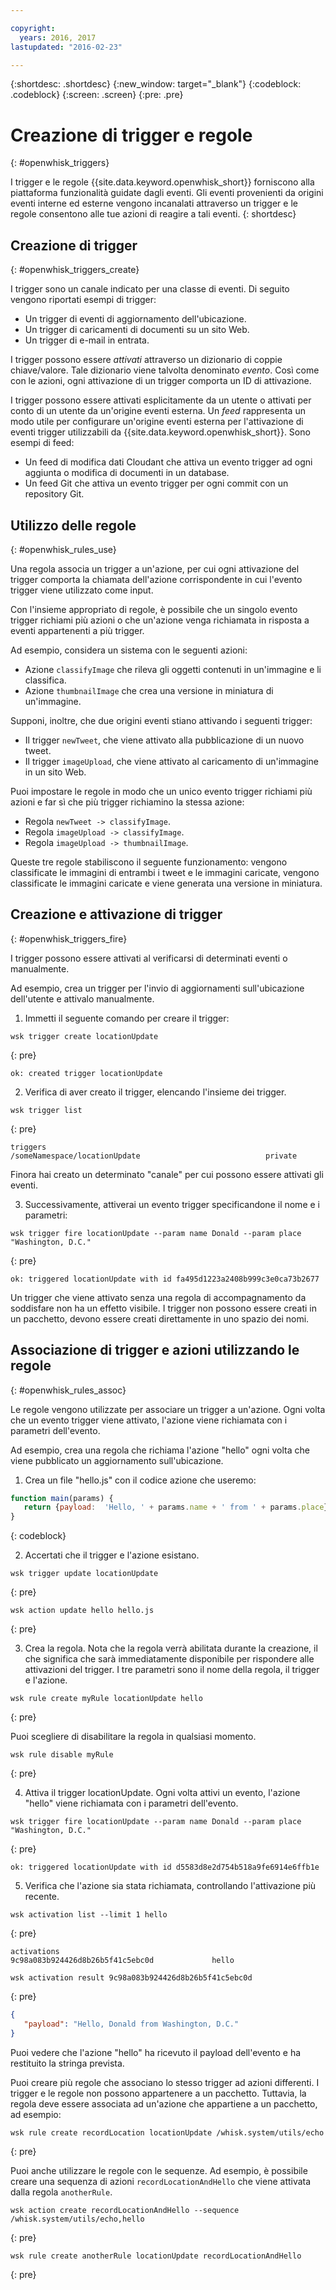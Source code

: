 ```yaml
---

copyright:
  years: 2016, 2017
lastupdated: "2016-02-23"

---
```


{:shortdesc: .shortdesc}
{:new_window: target="_blank"}
{:codeblock: .codeblock}
{:screen: .screen}
{:pre: .pre}

# Creazione di trigger e regole
{: #openwhisk_triggers}

I trigger e le regole {{site.data.keyword.openwhisk_short}} forniscono alla piattaforma funzionalità guidate dagli eventi. Gli eventi provenienti da origini eventi interne ed esterne vengono incanalati attraverso un trigger e le regole consentono alle tue azioni di reagire a tali eventi.
{: shortdesc}

## Creazione di trigger
{: #openwhisk_triggers_create}

I trigger sono un canale indicato per una classe di eventi. Di seguito vengono riportati esempi di trigger:
- Un trigger di eventi di aggiornamento dell'ubicazione.
- Un trigger di caricamenti di documenti su un sito Web.
- Un trigger di e-mail in entrata.

I trigger possono essere *attivati* attraverso un dizionario di coppie chiave/valore. Tale dizionario viene talvolta denominato *evento*. Così come con le azioni, ogni attivazione di un trigger comporta un ID di attivazione.

I trigger possono essere attivati esplicitamente da un utente o attivati per conto di un utente da un'origine eventi esterna.
Un *feed* rappresenta un modo utile per configurare un'origine eventi esterna
per l'attivazione di eventi trigger utilizzabili da {{site.data.keyword.openwhisk_short}}. Sono esempi di feed:
- Un feed di modifica dati Cloudant che attiva un evento trigger ad ogni aggiunta o modifica di documenti in un database.
- Un feed Git che attiva un evento trigger per ogni commit con un repository Git.

## Utilizzo delle regole
{: #openwhisk_rules_use}

Una regola associa un trigger a un'azione, per cui ogni attivazione del trigger comporta la chiamata dell'azione corrispondente in cui l'evento trigger viene utilizzato come input.

Con l'insieme appropriato di regole, è possibile che un singolo evento trigger
richiami più azioni o che un'azione venga richiamata in risposta a eventi
appartenenti a più trigger.

Ad esempio, considera un sistema con le seguenti azioni:
- Azione `classifyImage` che rileva gli oggetti contenuti in un'immagine e li classifica.
- Azione `thumbnailImage` che crea una versione in miniatura di un'immagine.

Supponi, inoltre, che due origini eventi stiano attivando i seguenti trigger:
- Il trigger `newTweet`, che viene attivato alla pubblicazione di un nuovo tweet.
- Il trigger `imageUpload`, che viene attivato al caricamento di un'immagine in un sito Web.

Puoi impostare le regole in modo che un unico evento trigger richiami più azioni e far sì che più trigger richiamino la stessa azione:
- Regola `newTweet -> classifyImage`.
- Regola `imageUpload -> classifyImage`.
- Regola `imageUpload -> thumbnailImage`.

Queste tre regole stabiliscono il seguente funzionamento: vengono classificate le immagini di entrambi i tweet e le immagini caricate, vengono classificate le immagini caricate e viene generata una versione in miniatura.

## Creazione e attivazione di trigger
{: #openwhisk_triggers_fire}

I trigger possono essere attivati al verificarsi di determinati eventi o manualmente.

Ad esempio, crea un trigger per l'invio di aggiornamenti sull'ubicazione dell'utente e attivalo manualmente.

1. Immetti il seguente comando per creare il trigger:

  ```
  wsk trigger create locationUpdate
  ```
  {: pre}
  ```
  ok: created trigger locationUpdate
  ```

2. Verifica di aver creato il trigger, elencando l'insieme dei trigger.

  ```
  wsk trigger list
  ```
  {: pre}
  ```
  triggers
  /someNamespace/locationUpdate                            private
  ```

  Finora hai creato un determinato "canale" per cui possono essere attivati gli eventi.

3. Successivamente, attiverai un evento trigger specificandone il nome e i parametri:

  ```
  wsk trigger fire locationUpdate --param name Donald --param place "Washington, D.C."
  ```
  {: pre}
  ```
  ok: triggered locationUpdate with id fa495d1223a2408b999c3e0ca73b2677
  ```

Un trigger che viene attivato senza una regola di accompagnamento da soddisfare non ha un effetto visibile.
I trigger non possono essere creati in un pacchetto, devono essere creati direttamente in uno spazio dei nomi.

## Associazione di trigger e azioni utilizzando le regole
{: #openwhisk_rules_assoc}

Le regole vengono utilizzate per associare un trigger a un'azione. Ogni volta che un evento trigger viene attivato, l'azione viene richiamata con i parametri dell'evento.

Ad esempio, crea una regola che richiama l'azione "hello" ogni volta che viene pubblicato un aggiornamento sull'ubicazione.

1. Crea un file "hello.js" con il codice azione che useremo:
  ```javascript
  function main(params) {
     return {payload:  'Hello, ' + params.name + ' from ' + params.place};
  }
  ```
  {: codeblock}

2. Accertati che il trigger e l'azione esistano.
  ```
  wsk trigger update locationUpdate
  ```
  {: pre}
  ```
  wsk action update hello hello.js
  ```
  {: pre}

3. Crea la regola. Nota che la regola verrà abilitata durante la creazione, il che significa che sarà immediatamente disponibile per rispondere alle attivazioni del trigger. I tre parametri sono il nome della regola, il trigger e l'azione.
  ```
  wsk rule create myRule locationUpdate hello
  ```
  {: pre}

  Puoi scegliere di disabilitare la regola in qualsiasi momento.
  ```
  wsk rule disable myRule
  ```
  {: pre}

4. Attiva il trigger locationUpdate. Ogni volta attivi un evento, l'azione "hello" viene richiamata con i parametri dell'evento.
  ```
  wsk trigger fire locationUpdate --param name Donald --param place "Washington, D.C."
  ```
  {: pre}
  ```
  ok: triggered locationUpdate with id d5583d8e2d754b518a9fe6914e6ffb1e
  ```

5. Verifica che l'azione sia stata richiamata, controllando l'attivazione più recente.
  ```
  wsk activation list --limit 1 hello
  ```
  {: pre}
  ```
  activations
  9c98a083b924426d8b26b5f41c5ebc0d             hello
  ```
  ```
  wsk activation result 9c98a083b924426d8b26b5f41c5ebc0d
  ```
  {: pre}
  ```json
  {
     "payload": "Hello, Donald from Washington, D.C."
  }
  ```

  Puoi vedere che l'azione "hello" ha ricevuto il payload dell'evento e ha restituito la stringa prevista.

Puoi creare più regole che associano lo stesso trigger ad azioni differenti.
I trigger e le regole non possono appartenere a un pacchetto. Tuttavia, la regola deve essere associata ad
un'azione che appartiene a un pacchetto, ad esempio:
  ```
  wsk rule create recordLocation locationUpdate /whisk.system/utils/echo
  ```
  {: pre}

Puoi anche utilizzare le regole con le sequenze. Ad esempio, è possibile creare una sequenza di azioni
`recordLocationAndHello` che viene attivata dalla regola `anotherRule`.
  ```
  wsk action create recordLocationAndHello --sequence /whisk.system/utils/echo,hello
  ```
  {: pre}
  ```
  wsk rule create anotherRule locationUpdate recordLocationAndHello
  ```
  {: pre}
